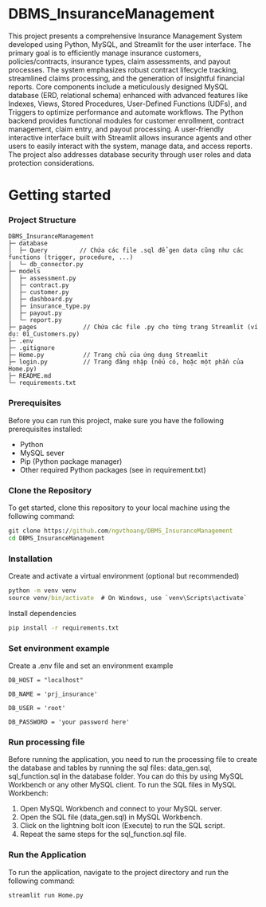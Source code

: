 # DBMS_InsuranceManagement
This project presents a comprehensive Insurance Management System developed using Python, MySQL, and Streamlit for the user interface. The primary goal is to efficiently manage insurance customers, policies/contracts, insurance types, claim assessments, and payout processes. The system emphasizes robust contract lifecycle tracking, streamlined claims processing, and the generation of insightful financial reports.
Core components include a meticulously designed MySQL database (ERD, relational schema) enhanced with advanced features like Indexes, Views, Stored Procedures, User-Defined Functions (UDFs), and Triggers to optimize performance and automate workflows. The Python backend provides functional modules for customer enrollment, contract management, claim entry, and payout processing. A user-friendly interactive interface built with Streamlit allows insurance agents and other users to easily interact with the system, manage data, and access reports. The project also addresses database security through user roles and data protection considerations.

# Getting started

### Project Structure

```
DBMS_InsuranceManagement
├─ database
│  ├─ Query         // Chứa các file .sql để gen data cũng như các functions (trigger, procedure, ...)
│  └─ db_connector.py
├─ models
│  ├─ assessment.py
│  ├─ contract.py
│  ├─ customer.py
│  ├─ dashboard.py
│  ├─ insurance_type.py
│  ├─ payout.py
│  └─ report.py
├─ pages             // Chứa các file .py cho từng trang Streamlit (ví dụ: 01_Customers.py)
├─ .env
├─ .gitignore
├─ Home.py           // Trang chủ của ứng dụng Streamlit
├─ login.py          // Trang đăng nhập (nếu có, hoặc một phần của Home.py)
├─ README.md
└─ requirements.txt
```


### Prerequisites

Before you can run this project, make sure you have the following prerequisites installed:

- Python
- MySQL sever
- Pip (Python package manager)
- Other required Python packages (see in requirement.txt)

### Clone the Repository

To get started, clone this repository to your local machine using the following command:

```cmd
git clone https://github.com/ngvthoang/DBMS_InsuranceManagement
cd DBMS_InsuranceManagement
```
### Installation
Create and activate a virtual environment (optional but recommended)
```cmd
python -m venv venv
source venv/bin/activate  # On Windows, use `venv\Scripts\activate`
```
Install dependencies
```cmd
pip install -r requirements.txt
```
### Set environment example
Create a .env file and set an environment example 

```#DATABASE CONNECTION
DB_HOST = "localhost"

DB_NAME = 'prj_insurance'

DB_USER = 'root'

DB_PASSWORD = 'your password here'
```

### Run processing file
Before running the application, you need to run the processing file to create the database and tables by running the sql files: data_gen.sql, sql_function.sql in the database folder. You can do this by using MySQL Workbench or any other MySQL client.
To run the SQL files in MySQL Workbench:
1. Open MySQL Workbench and connect to your MySQL server.
2. Open the SQL file (data_gen.sql) in MySQL Workbench.
3. Click on the lightning bolt icon (Execute) to run the SQL script.
4. Repeat the same steps for the sql_function.sql file.

### Run the Application
To run the application, navigate to the project directory and run the following command:
```cmd
streamlit run Home.py
```
